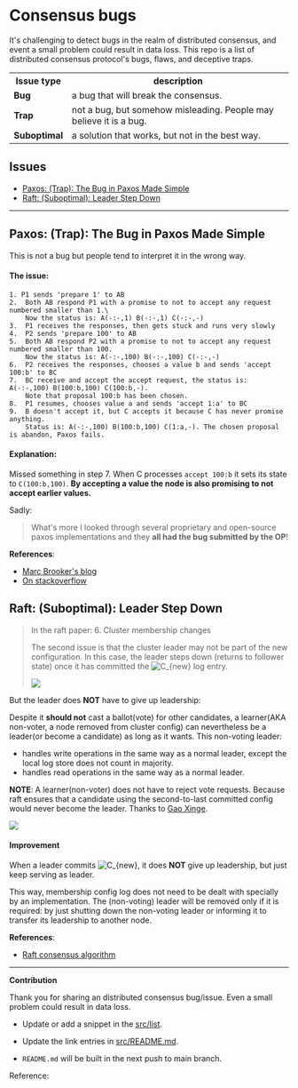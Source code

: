 # Consensus bugs

<!-- DO NOT EDIT README.md directly. It is built from [src/README.md](src/README.md). -->

It's challenging to detect bugs in the realm of distributed consensus, and event
a small problem could result in data loss.
This repo is a list of distributed consensus protocol's bugs, flaws, and deceptive traps.

<table>
<tr class="header">
<th>Issue type</th>
<th>description</th>
</tr>
<tr class="odd">
<td><strong>Bug</strong></td>
<td>a bug that will break the consensus.</td>
</tr>
<tr class="even">
<td><strong>Trap</strong></td>
<td>not a bug, but somehow misleading. People may believe it is a bug.</td>
</tr>
<tr class="odd">
<td><strong>Suboptimal</strong></td>
<td>a solution that works, but not in the best way.</td>
</tr>
</table>

## Issues

<!-- START doctoc generated TOC please keep comment here to allow auto update -->
<!-- DON'T EDIT THIS SECTION, INSTEAD RE-RUN doctoc TO UPDATE -->

- [Paxos: (Trap): The Bug in Paxos Made Simple](#paxos-trap-the-bug-in-paxos-made-simple)
- [Raft: (Suboptimal): Leader Step Down](#raft-suboptimal-leader-step-down)

<!-- END doctoc generated TOC please keep comment here to allow auto update -->

<!-- #### List -->

---

## Paxos: (Trap): The Bug in Paxos Made Simple

This is not a bug but people tend to interpret it in the wrong way.

#### The issue:

```
1. P1 sends 'prepare 1' to AB
2.  Both AB respond P1 with a promise to not to accept any request numbered smaller than 1.\
    Now the status is: A(-:-,1) B(-:-,1) C(-:-,-)
3.  P1 receives the responses, then gets stuck and runs very slowly
4.  P2 sends 'prepare 100' to AB
5.  Both AB respond P2 with a promise to not to accept any request numbered smaller than 100.
    Now the status is: A(-:-,100) B(-:-,100) C(-:-,-)
6.  P2 receives the responses, chooses a value b and sends 'accept 100:b' to BC
7.  BC receive and accept the accept request, the status is: A(-:-,100) B(100:b,100) C(100:b,-).
    Note that proposal 100:b has been chosen.
8.  P1 resumes, chooses value a and sends 'accept 1:a' to BC
9.  B doesn't accept it, but C accepts it because C has never promise anything.
    Status is: A(-:-,100) B(100:b,100) C(1:a,-). The chosen proposal is abandon, Paxos fails.
```

#### Explanation:

Missed something in step 7.
When C processes `accept 100:b` it sets its state to `C(100:b,100)`.
**By accepting a value the node is also promising to not accept earlier values.**

Sadly:

> What's more I looked through several proprietary and open-source paxos
> implementations and they **all had the bug submitted by the OP**!


**References**:

-   [Marc Brooker's blog](https://brooker.co.za/blog/2021/11/16/paxos.html)
-   [On stackoverflow](https://stackoverflow.com/questions/29880949/contradiction-in-lamports-paxos-made-simple-paper)

## Raft: (Suboptimal): Leader Step Down

> In the raft paper:
> 6. Cluster membership changes
> 
> The second issue is that the cluster leader may not be part of the new configuration.
> In this case, the leader steps down (returns to follower state) once it has committed the <img src="https://www.zhihu.com/equation?tex=C_%7Bnew%7D" alt="C_{new}" class="ee_img tr_noresize" eeimg="1"> log entry.
> 
> ![](https://cdn.jsdelivr.net/gh/drmingdrmer/consensus-bugs@main-md2zhihu-asset/README/b29339428b745edd-raft-leader-step-down-std.jpeg)


But the leader does **NOT** have to give up leadership:

Despite it **should not** cast a ballot(vote) for other candidates, a learner(AKA
non-voter, a node removed from cluster config) can nevertheless be a leader(or
become a candidate) as long as it wants. This non-voting leader:

-   handles write operations in the same way as a normal leader, except the local log store does not count in majority.
-   handles read operations in the same way as a normal leader.

**NOTE**: A learner(non-voter) does not have to reject vote requests.
Because raft ensures that a candidate using the second-to-last committed config
would never become the leader. Thanks to [Gao Xinge](https://www.zhihu.com/people/gao-xinge).

![](https://cdn.jsdelivr.net/gh/drmingdrmer/consensus-bugs@main-md2zhihu-asset/README/cb9ebf5135722aaa-raft-leader-step-down-optimize.jpeg)

#### Improvement

When a leader commits <img src="https://www.zhihu.com/equation?tex=C_%7Bnew%7D" alt="C_{new}" class="ee_img tr_noresize" eeimg="1">, it does **NOT** give up leadership, but just
keep serving as leader.

This way, membership config log does not need to be dealt with specially by an
implementation. The (non-voting) leader will be removed only if it is required:
by just shutting down the non-voting leader or informing it to transfer its
leadership to another node.

**References**:

-   [Raft consensus algorithm](https://raft.github.io/)

---

**Contribution**

Thank you for sharing an distributed consensus bug/issue.
Even a small problem could result in data loss.

-   Update or add a snippet in the [src/list](src/list).

-   Update the link entries in [src/README.md](src/README.md).

-   `README.md` will be built in the next push to main branch.



Reference:

